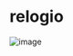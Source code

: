 # relogio

![image](https://github.com/user-attachments/assets/bc0c3907-6151-471b-889c-931f6d453c5b)
